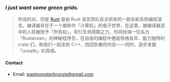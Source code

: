 ### _I just want some green grids._

> 你说的对，但是 [Rust](https://www.rust-lang.org/) 是由 Rust 语言团队自主研发的一款全新系统编程语言。编译器存在于一个被称作「计算机」的电子世界，在这里，被编译器选中的人将被授予「所有权」，导引生命周期之力。你将扮演一位名为「Rustacean」的神秘程序员，在自由的编程中邂逅性格各异、能力独特的 crate 们，和他们一起击败 C++，找回失散的内存——同时，逐步发掘「unsafe」的真相。
#### Contact
- Email: eastmonsterbronze@gmail.com
